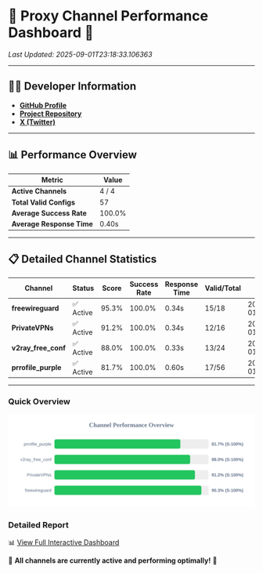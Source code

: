 # 🌟 Proxy Channel Performance Dashboard 🌟

_Last Updated: 2025-09-01T23:18:33.106363_

---

## 👩‍💻 Developer Information

- **[GitHub Profile](https://github.com/4n0nymou3)**  
- **[Project Repository](https://github.com/4n0nymou3/multi-proxy-config-fetcher)**  
- **[X (Twitter)](https://x.com/4n0nymou3)**  

---

## 📊 Performance Overview

| Metric                | Value       |
|-----------------------|-------------|
| **Active Channels**   | 4 / 4       |
| **Total Valid Configs** | 57          |
| **Average Success Rate** | 100.0%      |
| **Average Response Time** | 0.40s       |

---

## 📋 Detailed Channel Statistics

| Channel          | Status     | Score  | Success Rate | Response Time | Valid/Total | Last Success               |
|------------------|------------|--------|--------------|---------------|-------------|----------------------------|
| **freewireguard**  | ✅ Active  | 95.3%  | 100.0% | 0.34s         | 15/18       | 2025-09-01T23:18:33.104668 |
| **PrivateVPNs**  | ✅ Active  | 91.2%  | 100.0% | 0.34s         | 12/16       | 2025-09-01T23:18:32.742315 |
| **v2ray_free_conf**  | ✅ Active  | 88.0%  | 100.0% | 0.33s         | 13/24       | 2025-09-01T23:18:32.369938 |
| **prrofile_purple**  | ✅ Active  | 81.7%  | 100.0% | 0.60s         | 17/56       | 2025-09-01T23:18:31.976544 |

---

### Quick Overview
<div align="center">
  <a href="https://raw.githubusercontent.com/nullluser/NullRepo/refs/heads/main/assets/channel_stats_chart.svg">
    <img src="https://raw.githubusercontent.com/nullluser/NullRepo/refs/heads/main/assets/channel_stats_chart.svg" alt="Source Performance Statistics" width="800">
  </a>
</div>

### Detailed Report
📊 [View Full Interactive Dashboard](https://htmlpreview.github.io/?https://github.com/nullluser/NullRepo/blob/main/assets/performance_report.html)

🎉 **All channels are currently active and performing optimally!** 🎉
